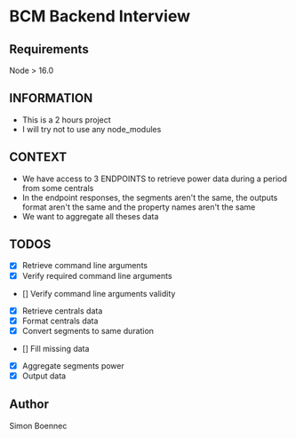 # BCM Backend Interview

## Requirements

Node > 16.0

## INFORMATION

- This is a 2 hours project
- I will try not to use any node_modules

## CONTEXT

- We have access to 3 ENDPOINTS to retrieve power data during a period from some centrals
- In the endpoint responses, the segments aren't the same, the outputs format aren't the same and the property names aren't the same
- We want to aggregate all theses data

## TODOS

- [X] Retrieve command line arguments
- [X] Verify required command line arguments 
- [] Verify command line arguments validity
- [X] Retrieve centrals data
- [X] Format centrals data
- [X] Convert segments to same duration
- [] Fill missing data
- [X] Aggregate segments power
- [X] Output data

## Author

Simon Boennec